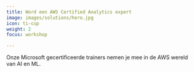 ```yaml
---
title: Word een AWS Certified Analytics expert
image: images/solutions/hero.jpg
icon: ti-cup
weight: 2
focus: workshop

---
```

Onze Microsoft gecertificeerde trainers nemen je mee in de AWS wereld van AI en ML. 